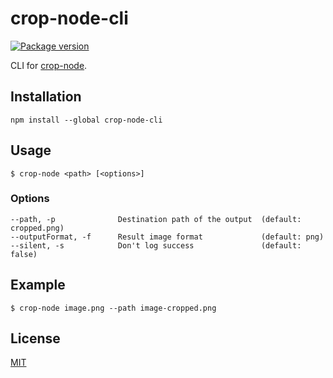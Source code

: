 # crop-node-cli

[![Package version](https://flat.badgen.net/npm/v/crop-node-cli)](https://www.npmjs.com/package/crop-node-cli)

CLI for [crop-node](https://github.com/gmartigny/crop-node).

## Installation

    npm install --global crop-node-cli

## Usage

    $ crop-node <path> [<options>]

### Options

    --path, -p              Destination path of the output  (default: cropped.png)
    --outputFormat, -f      Result image format             (default: png)
    --silent, -s            Don't log success               (default: false)

## Example

    $ crop-node image.png --path image-cropped.png

## License

[MIT](license)
